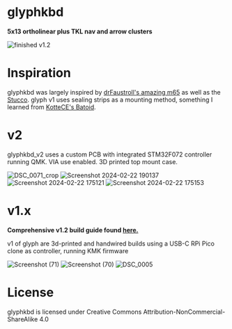 # glyphkbd
**5x13 ortholinear plus TKL nav and arrow clusters**

![finished](https://github.com/galile0-designs/glyphkbd/assets/134774462/2ea2b85e-3198-4d28-98cc-9d353b1f7dcf)
v1.2

# Inspiration
glyphkbd was largely inspired by [drFaustroll's amazing m65](https://mlego.elena.space/m65/) as well as the [Stucco](https://www.reddit.com/r/CustomKeyboards/comments/10k8k6w/custom_ortho_tkl_done_stucco1510/). glyph v1 uses sealing strips as a mounting method, something I learned from [KotteCE's Batoid](https://github.com/kotte-computer-electronics/batoid).

# v2
glyphkbd_v2 uses a custom PCB with integrated STM32F072 controller running QMK. VIA use enabled. 3D printed top mount case.

![DSC_0071_crop](https://github.com/galile0-designs/glyphkbd/assets/134774462/b1430ac9-ad3f-4a25-9c62-59e51696f563)
![Screenshot 2024-02-22 190137](https://github.com/galile0-designs/glyphkbd/assets/134774462/9cba256b-aa8d-4d7e-8167-9a00d88527cf)
![Screenshot 2024-02-22 175121](https://github.com/galile0-designs/glyphkbd/assets/134774462/5836cfac-a936-4e9b-ae4e-2d5e5bb5da22)
![Screenshot 2024-02-22 175153](https://github.com/galile0-designs/glyphkbd/assets/134774462/4512e66f-fc35-493e-88e5-669acebfc13d)

# v1.x
**Comprehensive v1.2 build guide found [here.](https://github.com/galile0-designs/glyphkbd/blob/main/v1.2/v1.2_build_guide.md)**

v1 of glyph are 3d-printed and handwired builds using a USB-C RPi Pico clone as controller, running KMK firmware

![Screenshot (71)](https://github.com/galile0-designs/glyphkbd/assets/134774462/88afe18e-234d-4641-b500-0ae28008e2be)
![Screenshot (70)](https://github.com/galile0-designs/glyphkbd/assets/134774462/f4656880-d6ba-46b9-afc0-582e63f19edb)
![DSC_0005](https://github.com/galile0-designs/glyphkbd/assets/134774462/6a66da9b-4a4c-4f8b-aba8-3e628babb39b)

# License
glyphkbd is licensed under Creative Commons Attribution-NonCommercial-ShareAlike 4.0
